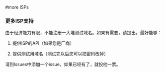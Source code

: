 #more ISPs

### 更多ISP支持 ###

由于经济能力有限，不能注册一大堆测试域名。如果有需要，请提出。最好能够：

1. 提供ISP的API（如果您是厂商）

2. 提供测试用域名（测试完以后您可以把密码改掉）

请到Issues中添加一个issue，如果已经有了，就投他一票。